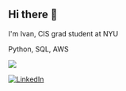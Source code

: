 ## Hi there 👋

<!--
**IvanSerdiuk/IvanSerdiuk** is a ✨ _special_ ✨ repository because its `README.md` (this file) appears on your GitHub profile.

Here are some ideas to get you started:

- 🔭 I’m currently working on ...
- 🌱 I’m currently learning ...
- 👯 I’m looking to collaborate on ...
- 🤔 I’m looking for help with ...
- 💬 Ask me about ...
- 📫 How to reach me: ...
- 😄 Pronouns: ...
- ⚡ Fun fact: ...
-->
I'm Ivan, CIS grad student at NYU 

Python, SQL, AWS

<a href="mailto:is2332@nyu.edu?"><img src="https://img.shields.io/badge/gmail-%23DD0031.svg?&style=for-the-badge&logo=gmail&logoColor=white"/></a>

[![LinkedIn](https://e7.pngegg.com/pngimages/602/665/png-clipart-linkedin-linkedin-thumbnail.png)](https://www.linkedin.com/in/ivan-serdiuk/)
